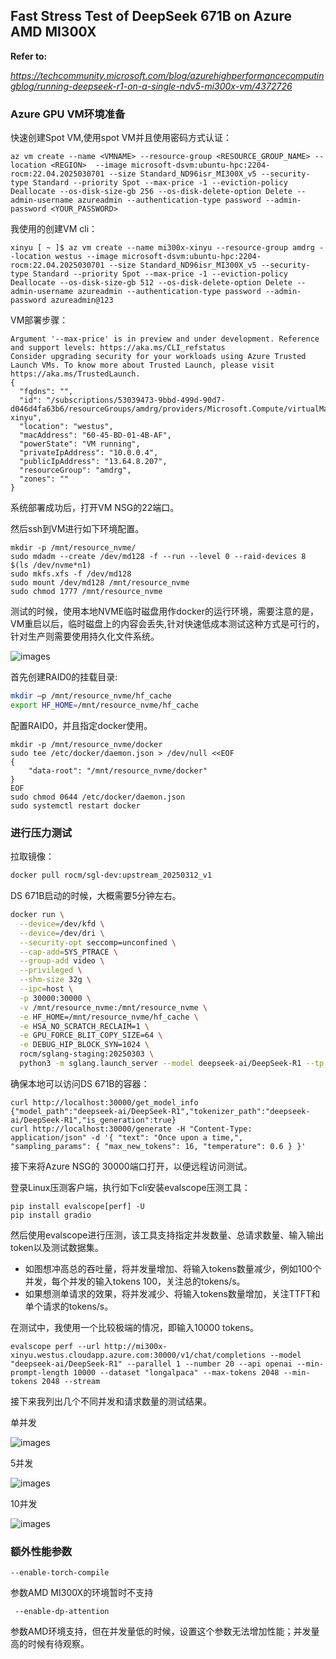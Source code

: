 ## Fast Stress Test of DeepSeek 671B on Azure AMD MI300X

**Refer to:**

*https://techcommunity.microsoft.com/blog/azurehighperformancecomputingblog/running-deepseek-r1-on-a-single-ndv5-mi300x-vm/4372726*

### Azure GPU VM环境准备

快速创建Spot VM,使用spot VM并且使用密码方式认证：

```
az vm create --name <VMNAME> --resource-group <RESOURCE_GROUP_NAME> --location <REGION>  --image microsoft-dsvm:ubuntu-hpc:2204-rocm:22.04.2025030701 --size Standard_ND96isr_MI300X_v5 --security-type Standard --priority Spot --max-price -1 --eviction-policy Deallocate --os-disk-size-gb 256 --os-disk-delete-option Delete --admin-username azureadmin --authentication-type password --admin-password <YOUR_PASSWORD>

```

我使用的创建VM cli：

```
xinyu [ ~ ]$ az vm create --name mi300x-xinyu --resource-group amdrg --location westus --image microsoft-dsvm:ubuntu-hpc:2204-rocm:22.04.2025030701 --size Standard_ND96isr_MI300X_v5 --security-type Standard --priority Spot --max-price -1 --eviction-policy Deallocate --os-disk-size-gb 512 --os-disk-delete-option Delete --admin-username azureadmin --authentication-type password --admin-password azureadmin@123
```

VM部署步骤：

```
Argument '--max-price' is in preview and under development. Reference and support levels: https://aka.ms/CLI_refstatus
Consider upgrading security for your workloads using Azure Trusted Launch VMs. To know more about Trusted Launch, please visit https://aka.ms/TrustedLaunch.
{
  "fqdns": "",
  "id": "/subscriptions/53039473-9bbd-499d-90d7-d046d4fa63b6/resourceGroups/amdrg/providers/Microsoft.Compute/virtualMachines/mi300x-xinyu",
  "location": "westus",
  "macAddress": "60-45-BD-01-4B-AF",
  "powerState": "VM running",
  "privateIpAddress": "10.0.0.4",
  "publicIpAddress": "13.64.8.207",
  "resourceGroup": "amdrg",
  "zones": ""
}
```

系统部署成功后，打开VM NSG的22端口。

然后ssh到VM进行如下环境配置。

```
mkdir -p /mnt/resource_nvme/
sudo mdadm --create /dev/md128 -f --run --level 0 --raid-devices 8 $(ls /dev/nvme*n1)  
sudo mkfs.xfs -f /dev/md128 
sudo mount /dev/md128 /mnt/resource_nvme 
sudo chmod 1777 /mnt/resource_nvme  
```

测试的时候，使用本地NVME临时磁盘用作docker的运行环境，需要注意的是，VM重启以后，临时磁盘上的内容会丢失,针对快速低成本测试这种方式是可行的，针对生产则需要使用持久化文件系统。

![images](https://github.com/xinyuwei-david/david-share/blob/master/Deep-Learning/Stress-Test-DeepSeek-671B-on-Azure-MI300X/images/1.png)

首先创建RAID0的挂载目录:

```bash
mkdir –p /mnt/resource_nvme/hf_cache 
export HF_HOME=/mnt/resource_nvme/hf_cache 
```

配置RAID0，并且指定docker使用。

```
mkdir -p /mnt/resource_nvme/docker 
sudo tee /etc/docker/daemon.json > /dev/null <<EOF 
{ 
    "data-root": "/mnt/resource_nvme/docker" 
} 
EOF 
sudo chmod 0644 /etc/docker/daemon.json 
sudo systemctl restart docker 
```

### 进行压力测试

拉取镜像：

```bash
docker pull rocm/sgl-dev:upstream_20250312_v1
```

DS 671B启动的时候，大概需要5分钟左右。

```bash
docker run \
  --device=/dev/kfd \
  --device=/dev/dri \
  --security-opt seccomp=unconfined \
  --cap-add=SYS_PTRACE \
  --group-add video \
  --privileged \
  --shm-size 32g \
  --ipc=host \
  -p 30000:30000 \
  -v /mnt/resource_nvme:/mnt/resource_nvme \
  -e HF_HOME=/mnt/resource_nvme/hf_cache \
  -e HSA_NO_SCRATCH_RECLAIM=1 \
  -e GPU_FORCE_BLIT_COPY_SIZE=64 \
  -e DEBUG_HIP_BLOCK_SYN=1024 \
  rocm/sglang-staging:20250303 \
  python3 -m sglang.launch_server --model deepseek-ai/DeepSeek-R1 --tp 8 --trust-remote-code --chunked-prefill-size 131072 --enable-torch-comple --torch-compile-max-bs 256 --host 0.0.0.0 
```

确保本地可以访问DS 671B的容器：

```
curl http://localhost:30000/get_model_info 
{"model_path":"deepseek-ai/DeepSeek-R1","tokenizer_path":"deepseek-ai/DeepSeek-R1","is_generation":true} 
curl http://localhost:30000/generate -H "Content-Type: application/json" -d '{ "text": "Once upon a time,", "sampling_params": { "max_new_tokens": 16, "temperature": 0.6 } }'
```

接下来将Azure NSG的 30000端口打开，以便远程访问测试。

登录Linux压测客户端，执行如下cli安装evalscope压测工具：

```
pip install evalscope[perf] -U
pip install gradio
```

然后使用evalscope进行压测，该工具支持指定并发数量、总请求数量、输入输出token以及测试数据集。

- 如图想冲高总的吞吐量，将并发量增加、将输入tokens数量减少，例如100个并发，每个并发的输入tokens 100，关注总的tokens/s。
- 如果想测单请求的效果，将并发减少、将输入tokens数量增加，关注TTFT和单个请求的tokens/s。



在测试中，我使用一个比较极端的情况，即输入10000 tokens。

```
evalscope perf --url http://mi300x-xinyu.westus.cloudapp.azure.com:30000/v1/chat/completions --model "deepseek-ai/DeepSeek-R1" --parallel 1 --number 20 --api openai --min-prompt-length 10000 --dataset "longalpaca" --max-tokens 2048 --min-tokens 2048 --stream 

```

接下来我列出几个不同并发和请求数量的测试结果。

单并发

![images](https://github.com/xinyuwei-david/david-share/blob/master/Deep-Learning/Stress-Test-DeepSeek-671B-on-Azure-MI300X/images/2.jpg)



5并发 

![images](https://github.com/xinyuwei-david/david-share/blob/master/Deep-Learning/Stress-Test-DeepSeek-671B-on-Azure-MI300X/images/3.jpg)



10并发

![images](https://github.com/xinyuwei-david/david-share/blob/master/Deep-Learning/Stress-Test-DeepSeek-671B-on-Azure-MI300X/images/4.jpg)



### 额外性能参数

```
--enable-torch-compile
```

参数AMD MI300X的环境暂时不支持

```
 --enable-dp-attention 
```

参数AMD环境支持，但在并发量低的时候，设置这个参数无法增加性能；并发量高的时候有待观察。